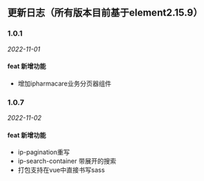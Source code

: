## 更新日志（所有版本目前基于element2.15.9）

### 1.0.1

*2022-11-01*

#### feat 新增功能
- 增加ipharmacare业务分页器组件

### 1.0.7

*2022-11-02*

#### feat 新增功能
- ip-pagination重写
- ip-search-container 带展开的搜索
- 打包支持在vue中直接书写sass